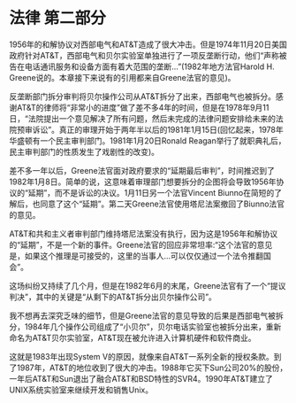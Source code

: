 # 法律 第二部分

1956年的和解协议对西部电气和AT&T造成了很大冲击。但是1974年11月20日美国政府针对AT&T，西部电气和贝尔实验室单独进行了一项反垄断行动，他们“声称被告在电话通讯服务和设备方面有着大范围的垄断...”(1982年地方法官Harold H. Greene说的。本章接下来说有的引用都来自Greene法官的意见)。

反垄断部门拆分审判将贝尔操作公司从AT&T拆分了出来，西部电气也被拆分。感谢AT&T的律师将“非常小的进度”做了差不多4年的时间，但是在1978年9月11日，“法院提出一个意见解决了所有问题，然后未完成的法律问题安排给未来的法院预审诉讼”。真正的审理开始于两年半以后的1981年1月15日(回忆起来，1978年华盛顿有一个民主审判部门。1981年1月20日Ronald Reagan举行了就职典礼后，民主审判部门的性质发生了戏剧性的改变)。

差不多一年以后，Greene法官面对政府要求的“延期最后审判”，时间推迟到了1982年1月8日。简单的说，这意味着审理部门想要拆分的企图将会导致1956年协议的“延期”，而不是诉讼的决议。1月11日另一个法官Vincent Biunno在简短的了解后，也同意了这个“延期”。第二天Greene法官使用塔尼法案撤回了Biunno法官的意见。

AT&T和共和主义者审判部门维持塔尼法案没有执行，因为这是1956年和解协议的“延期”，不是一个新的事件。Greene法官的回应非常坦率:“这个法官的意见是，如果这个推理是可接受的，这里的当事人...可以仅仅通过一个法令推翻国会”。

这场纠纷又持续了几个月，但是在1982年6月的末尾，Greene法官有了一个“提议判决”，其中的关键是“从剩下的AT&T拆分出贝尔操作公司”。

我不想再去深究乏味的细节，但是Greene法官的意见导致的后果是西部电气被拆分，1984年几个操作公司组成了“小贝尔”，贝尔电话实验室也被拆分出来，重新命名为AT&T贝尔实验室，AT&T现在被允许进入计算机硬件和软件商业。

这就是1983年出现System V的原因，就像来自AT&T一系列全新的授权条款。到了1987年，AT&T的地位收到了很大的冲击。1988年它买下Sun公司20%的股份，一年后AT&T和Sun退出了融合AT&T和BSD特性的SVR4。1990年AT&T建立了UNIX系统实验室来继续开发和销售Unix。
